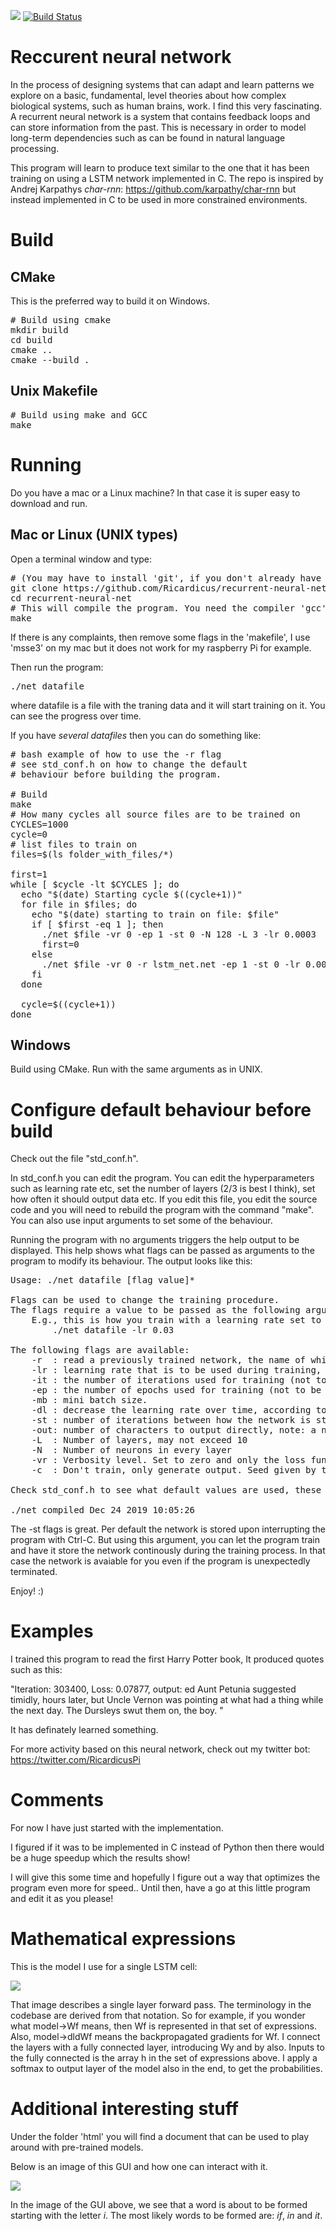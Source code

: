
![](https://github.com/Ricardicus/recurrent-neural-net/workflows/Building%20&%20Running/badge.svg) [![Build Status](https://travis-ci.org/Ricardicus/recurrent-neural-net.svg?branch=master)](https://travis-ci.org/Ricardicus/recurrent-neural-net)

# Reccurent neural network

In the process of designing systems that can adapt and learn patterns we explore on a basic, fundamental, level theories about how complex biological systems, such as human brains, work. I find this very fascinating. A recurrent neural network is a system that contains feedback loops and can store information from the past. 
This is necessary in order to model long-term dependencies such as can be found in natural language processing. 

This program will learn to produce text similar to the one that
it has been training on using a LSTM network implemented in C. The repo is inspired by Andrej Karpathys <i>char-rnn</i>: https://github.com/karpathy/char-rnn but instead implemented in C to be used in more constrained environments.

# Build 

## CMake 
This is the preferred way to build it on Windows.
<pre>
# Build using cmake
mkdir build
cd build
cmake ..
cmake --build .
</pre>

## Unix Makefile

<pre>
# Build using make and GCC
make
</pre>

# Running

Do you have a mac or a Linux machine? 
In that case it is super easy to download and run.

## Mac or Linux (UNIX types)

Open a terminal window and type:

<pre>
# (You may have to install 'git', if you don't already have it!)
git clone https://github.com/Ricardicus/recurrent-neural-net/
cd recurrent-neural-net
# This will compile the program. You need the compiler 'gcc' which is also available for download just like 'git'.
make
</pre>

If there is any complaints, then remove some flags in the 'makefile', I use 'msse3' on my mac but it does not work for my raspberry Pi for example. 

Then run the program:
<pre>
./net datafile 
</pre>

where datafile is a file with the traning data and it will start training on it. You can see the progress 
over time. 

If you have <i>several datafiles</i> then you can do something like:

<pre>
# bash example of how to use the -r flag
# see std_conf.h on how to change the default
# behaviour before building the program.

# Build
make
# How many cycles all source files are to be trained on
CYCLES=1000
cycle=0
# list files to train on
files=$(ls folder_with_files/*)

first=1
while [ $cycle -lt $CYCLES ]; do
  echo "$(date) Starting cycle $((cycle+1))"
  for file in $files; do
    echo "$(date) starting to train on file: $file"
    if [ $first -eq 1 ]; then
      ./net $file -vr 0 -ep 1 -st 0 -N 128 -L 3 -lr 0.0003
      first=0
    else 
      ./net $file -vr 0 -r lstm_net.net -ep 1 -st 0 -lr 0.0003
    fi
  done

  cycle=$((cycle+1))
done
</pre>

## Windows

Build using CMake.
Run with the same arguments as in UNIX. 

# Configure default behaviour before build

Check out the file "std_conf.h".

In std_conf.h you can edit the program. You can edit the hyperparameters such as learning rate etc, set the number of layers (2/3 is best I think), set how often it should output data etc. If you edit this file, you edit the source code and you will need to rebuild the program with the command "make". You can also use input arguments to set some of the behaviour.

Running the program with no arguments triggers the help output to be displayed. This help shows what flags can be
passed as arguments to the program to modify its behaviour. The output looks like this:

<pre>
Usage: ./net datafile [flag value]*

Flags can be used to change the training procedure.
The flags require a value to be passed as the following argument.
    E.g., this is how you train with a learning rate set to 0.03:
        ./net datafile -lr 0.03

The following flags are available:
    -r  : read a previously trained network, the name of which is currently configured to be 'lstm_net.net'.
    -lr : learning rate that is to be used during training, see the example above.
    -it : the number of iterations used for training (not to be confused with epochs).
    -ep : the number of epochs used for training (not to be confused with iterations).
    -mb : mini batch size.
    -dl : decrease the learning rate over time, according to lr(n+1) <- lr(n) / (1 + n/value).
    -st : number of iterations between how the network is stored during training. If 0 only stored once after training.
    -out: number of characters to output directly, note: a network and a datafile must be provided.
    -L  : Number of layers, may not exceed 10
    -N  : Number of neurons in every layer
    -vr : Verbosity level. Set to zero and only the loss function after and not during training will be printed.
    -c  : Don't train, only generate output. Seed given by the value. If -r is used, datafile is not considered.

Check std_conf.h to see what default values are used, these are set during compilation.

./net compiled Dec 24 2019 10:05:26
</pre>

The -st flags is great. Per default the network is stored upon interrupting the program with Ctrl-C. But using this argument, you can let the program train and have it store the network continously during the training process.
In that case the network is avaiable for you even if the program is unexpectedly terminated.

Enjoy! :)

# Examples
I trained this program to read the first Harry Potter book, It produced quotes such as this: 

"Iteration: 303400, Loss: 0.07877, output: ed Aunt Petunia suggested
timidly, hours later, but Uncle Vernon was pointing at what had a thing while the next day. The Dursleys swut them on, the boy. "

It has definately learned something. 

For more activity based on this neural network, check out my twitter bot: 
https://twitter.com/RicardicusPi


# Comments

For now I have just started with the implementation.

I figured if it was to be implemented in C instead of Python then
there would be a huge speedup which the results show!

I will give this some time and hopefully I figure out a way that
optimizes the program even more for speed.. Until then, have a go at this 
little program and edit it as you please! 

# Mathematical expressions

This is the model I use for a single LSTM cell: 

<img src="https://raw.githubusercontent.com/Ricardicus/recurrent-neural-net/master/html/LSTM_forward.png"></img>

That image describes a single layer forward pass. The terminology in the codebase are derived from that 
notation. So for example, if you wonder what model->Wf means, then Wf is represented in that set of 
expressions. Also, model->dldWf means the backpropagated gradients for Wf. I connect the layers with a
fully connected layer, introducing Wy and by also. Inputs to the fully connected is the array h in the 
set of expressions above. I apply a softmax to output layer of the model also in the end,
to get the probabilities.

# Additional interesting stuff

Under the folder 'html' you will find a document that can be used to play around with pre-trained models. 

Below is an image of this GUI and how one can interact with it. 

<img src="https://raw.githubusercontent.com/Ricardicus/recurrent-neural-net/master/html/Screendump_example.png"></img>

In the image of the GUI above, we see that a word is about to be formed starting with the letter <i>i</i>. The most likely words to be formed are: <i>if</i>, <i>in</i> and <i>it</i>. 
